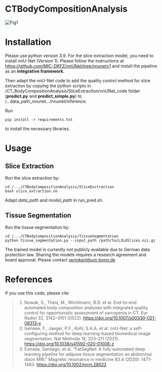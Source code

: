 # CTBodyCompositionAnalysis
![Fig1](https://github.com/ukb-rad-cfqiai/CT_BodyCompositionAnalysis/assets/98951773/9684070a-b2fa-4bf5-bd23-a038cf62d926)

# Installation
Please use python version 3.9.
For the slice extraction model, you need to install nnU-Net (Version 1).
Please follow the instructions at https://github.com/MIC-DKFZ/nnUNet/tree/nnunetv1 and install the pipeline as an **integrative framework**.

Then adapt the nnU-Net code to add the quality control method for slice extraction by copying the python scripts in /CT_BodyCompositionAnalysis/SliceExtraction/nnUNet\_code folder (**predict.py** and **predict_simple.py**) to /...data\_path\_nnunet.../nnunet/inference.

Run
```
pip install -r requirements.txt
```
to install the necessary libraries.

# Usage
## Slice Extraction

Run the slice extraction by:
```
cd /.../CTBodyCompositionAnalysis/SliceExctraction
bash slice_extraction.sh
```
Adapt *data\_path* and *model\_path* in run\_pred.sh.

## Tissue Segmentation
Run the tissue segmentation by:
```
cd /.../CTBodyCompositionAnalysis/TissueSegmentation
python tissue_segmentation.py --input_path /path/to/L3L4Slices.nii.gz
```

The trained model is currently not publicly available due to German data protection law. Sharing the models requires a research agreement and board approval. Please contact sprinkart@uni-bonn.de 

# References
If you use this code, please cite
> 1. Nowak, S., Theis, M., Wichtmann, B.D. et al. End-to-end automated body composition analyses with integrated quality control for opportunistic assessment of sarcopenia in CT. Eur Radiol 32, 3142–3151 (2022). https://doi.org/10.1007/s00330-021-08313-x 
>2. Isensee, F., Jaeger, P.F., Kohl, S.A.A. et al. nnU-Net: a self-configuring method for deep learning-based biomedical image segmentation. Nat Methods 18, 203–211 (2021). https://doi.org/10.1038/s41592-020-01008-z
>3. Estrada, Santiago, et al. "FatSegNet: A fully automated deep learning pipeline for adipose tissue segmentation on abdominal dixon MRI." Magnetic resonance in medicine 83.4 (2020): 1471-1483. https://doi.org/10.1002/mrm.28022
